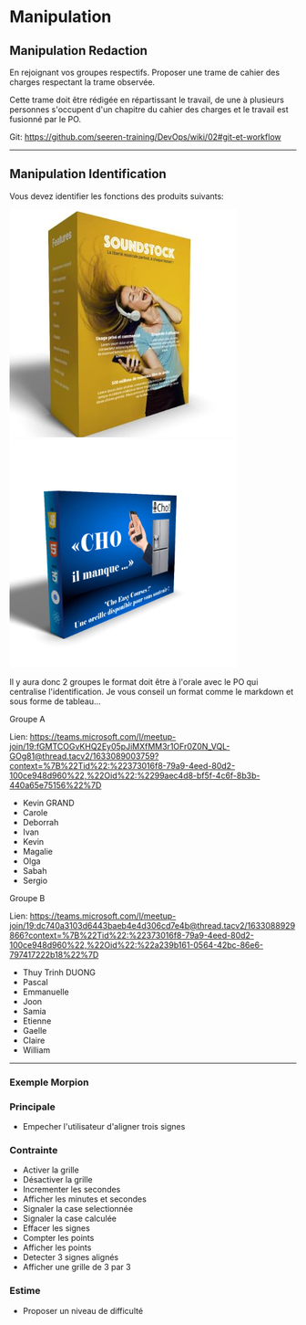 # Manipulation

## Manipulation Redaction

En rejoignant vos groupes respectifs.
Proposer une trame de cahier des charges respectant la trame observée.

Cette trame doit être rédigée en répartissant le travail, de une à plusieurs personnes s'occupent d'un chapitre du cahier des charges et le travail est fusionné par le PO.

Git: https://github.com/seeren-training/DevOps/wiki/02#git-et-workflow

___



## Manipulation Identification

Vous devez identifier les fonctions des produits suivants:

![image](produit-b.jpg)
![image](produit-a.png)

Il y aura donc 2 groupes le format doit être à l'orale avec le PO qui centralise l'identification. Je vous conseil un format comme le markdown et sous forme de tableau...

Groupe A

Lien: https://teams.microsoft.com/l/meetup-join/19:fGMTCOGvKHQ2Ey05pJiMXfMM3r1OFr0Z0N_VQL-GOg81@thread.tacv2/1633089003759?context=%7B%22Tid%22:%22373016f8-79a9-4eed-80d2-100ce948d960%22,%22Oid%22:%2299aec4d8-bf5f-4c6f-8b3b-440a65e75156%22%7D

* Kevin GRAND
* Carole
* Deborrah
* Ivan
* Kevin
* Magalie
* Olga
* Sabah
* Sergio

Groupe B

Lien: https://teams.microsoft.com/l/meetup-join/19:dc740a3103d6443baeb4e4d306cd7e4b@thread.tacv2/1633088929866?context=%7B%22Tid%22:%22373016f8-79a9-4eed-80d2-100ce948d960%22,%22Oid%22:%22a239b161-0564-42bc-86e6-797417222b18%22%7D

* Thuy Trinh DUONG
* Pascal
* Emmanuelle
* Joon
* Samia
* Etienne
* Gaelle
* Claire
* William


___

### Exemple Morpion

### Principale

* Empecher l'utilisateur d'aligner trois signes

### Contrainte

* Activer la grille
* Désactiver la grille
* Incrementer les secondes
* Afficher les minutes et secondes
* Signaler la case selectionnée
* Signaler la case calculée
* Effacer les signes
* Compter les points
* Afficher les points
* Detecter 3 signes alignés
* Afficher une grille de 3 par 3

### Estime

* Proposer un niveau de difficulté